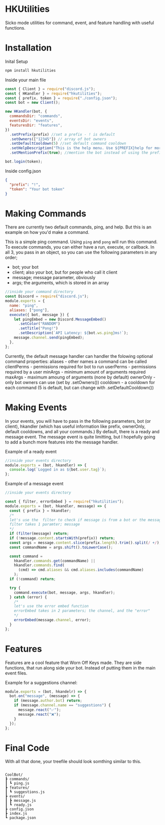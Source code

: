 # HKUtilities

Sicko mode utilities for command, event, and feature handling with useful functions.

# Installation

Inital Setup

```bash
npm install hkutilities
```

Inside your main file

```js
const { Client } = require("discord.js");
const { HKandler } = require("hkutilities");
const { prefix, token } = require("./config.json");
const bot = new Client();

new HKandler(bot, {
  commandsDir: "commands",
  eventsDir: "events",
  featuresDir: "features",
})
  .setPrefix(prefix) //set a prefix - ! is default
  .setOwners(["12345"]) // array of bot owners
  .setDefaultCooldown(5) //set default command cooldown
  .setHelpDescription("This is the help menu. Use ${PREFIX}help for more help") //set the description of the help embed, type ${PREFIX} to get prefix
  .setMentionPrefix(true); //mention the bot instead of using the prefix Note: Prefix and Mentioning bot will work

bot.login(token);
```

Inside config.json

```json
{
  "prefix": "!",
  "token": "Your bot token"
}
```

# Making Commands

There are currently two default commands, ping, and help. But this is an example on how you'd make a command.

This is a simple ping command. Using `ping` and `pong` will run this command. To execute commands, you can either have a run, execute, or callback. In all 3, you pass in an object, so you can use the following parameters in any order;

- bot; your bot
- client; also your bot, but for people who call it client
- message; message parameter, obviously
- args; the arguments, which is stored in an array

```js
//inside your command directory
const Discord = require("discord.js");
module.exports = {
  name: "ping",
  aliases: ["pong"],
  execute({ bot, message }) {
    let pingEmbed = new Discord.MessageEmbed()
      .setColor("RANDOM")
      .setTitle("Pong!")
      .setDescription(`API Latency: ${bot.ws.ping}ms!`);
    message.channel.send(pingEmbed);
  },
};
```

Currently, the default message handler can handler the folowing optional command properties:
aliases - other names a command can be called
clientPerms - permissions required for bot to run
userPerms - permissions required by a user
minArgs - minimum amount of arguments required
maxArgs - maximum amoung of arguments (none by default)
ownerOnly - only bot owners can use (set by .setOwners())
cooldown - a cooldown for each command (5 is default, but can change with .setDefaultCooldown())

# Making Events

In your events, you will have to pass in the following parameters, bot (or client), hkandler (which has useful information like prefix, ownerOnly, default cooldowns, and all your commands.)
By default, there is a ready and message event. The message event is quite limitting, but I hopefully going to add a bunch more features into the message handler.

Example of a ready event

```js
//inside your events directory
module.exports = (bot, hkandler) => {
  console.log(`Logged in as ${bot.user.tag}`);
};
```

Example of a message event

```js
//inside your events directory

const { filter, errorEmbed } = require("hkutilities");
module.exports = (bot, hkandler, message) => {
  const { prefix } = hkandler;
  /*
  let's use the  filter to check if message is from a bot or the message is in dm's
  filter takes 1 paramter; message
  */
  if (filter(message) return;
  if (!message.content.startsWith(prefix)) return;
  const args = message.content.slice(prefix.length).trim().split(/ +/);
  const commandName = args.shift().toLowerCase();

  const command =
    hkandler.commands.get(commandName) ||
    hkandler.commands.find(
      (cmd) => cmd.aliases && cmd.aliases.includes(commandName)
    );
  if (!command) return;

  try {
    command.execute(bot, message, args, hkandler);
  } catch (error) {
    /*
    let's use the error embed function
    errorEmbed takes in 2 parameters; the channel, and the "error"
    */
    errorEmbed(message.channel, error);
  }
};
```

# Features

Features are a cool feature that Worn Off Keys made. They are side functions, that run along side your bot. Instead of putting them in the main event files.

Example for a suggestions channel:

```js
module.exports = (bot, hkandelr) => {
  bot.on("message", (message) => {
    if (message.author.bot) return;
    if (message.channel.name == "suggestions") {
      message.react("✅");
      message.react("❌");
    }
  });
};
```

# Final Code

With all that done, your treefile should look somthing similar to this.

```

CoolBot/
┣ commands/
┃ ┗ ping.js
┣ features/
┃ ┗ suggestions.js
┣ events/
┃ ┣ message.js
┃ ┗ ready.js
┣ config.json
┣ index.js
┗ package.json

```
